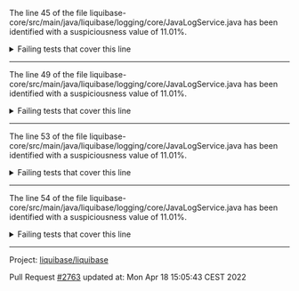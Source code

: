 The line 45 of the file liquibase-core/src/main/java/liquibase/logging/core/JavaLogService.java has been identified with a suspiciousness value of 11.01%.

<details>
     <summary>Failing tests that cover this line</summary>

- `liquibase.changelog.OfflineChangeLogHistoryServiceTest#testNewCsvFileDeletion`
- `liquibase.diff.output.changelog.DiffToChangeLogTest#getOrderedOutputTypes_isConsistent`
</details>

***

The line 49 of the file liquibase-core/src/main/java/liquibase/logging/core/JavaLogService.java has been identified with a suspiciousness value of 11.01%.

<details>
     <summary>Failing tests that cover this line</summary>

- `liquibase.changelog.OfflineChangeLogHistoryServiceTest#testNewCsvFileDeletion`
- `liquibase.diff.output.changelog.DiffToChangeLogTest#getOrderedOutputTypes_isConsistent`
</details>

***

The line 53 of the file liquibase-core/src/main/java/liquibase/logging/core/JavaLogService.java has been identified with a suspiciousness value of 11.01%.

<details>
     <summary>Failing tests that cover this line</summary>

- `liquibase.changelog.OfflineChangeLogHistoryServiceTest#testNewCsvFileDeletion`
- `liquibase.diff.output.changelog.DiffToChangeLogTest#getOrderedOutputTypes_isConsistent`
</details>

***

The line 54 of the file liquibase-core/src/main/java/liquibase/logging/core/JavaLogService.java has been identified with a suspiciousness value of 11.01%.

<details>
     <summary>Failing tests that cover this line</summary>

- `liquibase.changelog.OfflineChangeLogHistoryServiceTest#testNewCsvFileDeletion`
- `liquibase.diff.output.changelog.DiffToChangeLogTest#getOrderedOutputTypes_isConsistent`
</details>

***

Project: [liquibase/liquibase](https://github.com/liquibase/liquibase)

Pull Request [#2763](https://github.com/liquibase/liquibase/pull/2763) updated at: Mon Apr 18 15:05:43 CEST 2022